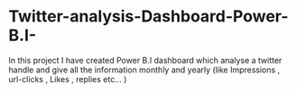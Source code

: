 # Twitter-analysis-Dashboard-Power-B.I-
In this project I have created Power B.I dashboard which analyse a twitter handle and give all the information monthly and yearly (like Impressions , url-clicks , Likes , replies etc...  )
